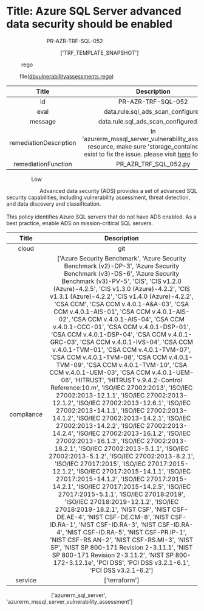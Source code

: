 



# Title: Azure SQL Server advanced data security should be enabled


***<font color="white">Master Test Id:</font>*** PR-AZR-TRF-SQL-052

***<font color="white">Master Snapshot Id:</font>*** ['TRF_TEMPLATE_SNAPSHOT']

***<font color="white">type:</font>*** rego

***<font color="white">rule:</font>*** file([dbvulnerabilityassessments.rego])  
  
  
  
  

|Title|Description|
| :---: | :---: |
|id|PR-AZR-TRF-SQL-052|
|eval|data.rule.sql_ads_scan_configured|
|message|data.rule.sql_ads_scan_configured_err|
|remediationDescription|In 'azurerm_mssql_server_vulnerability_assessment' resource, make sure 'storage_container_path' exist to fix the issue. please visit <a href='https://registry.terraform.io/providers/hashicorp/azurerm/latest/docs/resources/mssql_server_vulnerability_assessment#storage_container_path' target='_blank'>here</a> for details.|
|remediationFunction|PR_AZR_TRF_SQL_052.py|


***<font color="white">Severity:</font>*** Low

***<font color="white">Description:</font>*** Advanced data security (ADS) provides a set of advanced SQL security capabilities, including vulnerability assessment, threat detection, and data discovery and classification.<br><br>This policy identifies Azure SQL servers that do not have ADS enabled. As a best practice, enable ADS on mission-critical SQL servers.  
  
  

|Title|Description|
| :---: | :---: |
|cloud|git|
|compliance|['Azure Security Benchmark', 'Azure Security Benchmark (v2)-DP-3', 'Azure Security Benchmark (v3)-DS-6', 'Azure Security Benchmark (v3)-PV-5', 'CIS', 'CIS v1.2.0 (Azure)-4.2.5', 'CIS v1.3.0 (Azure)-4.2.2', 'CIS v1.3.1 (Azure)-4.2.2', 'CIS v1.4.0 (Azure)-4.2.2', 'CSA CCM', 'CSA CCM v.4.0.1-A&A-03', 'CSA CCM v.4.0.1-AIS-01', 'CSA CCM v.4.0.1-AIS-02', 'CSA CCM v.4.0.1-AIS-04', 'CSA CCM v.4.0.1-CCC-01', 'CSA CCM v.4.0.1-DSP-01', 'CSA CCM v.4.0.1-DSP-04', 'CSA CCM v.4.0.1-GRC-03', 'CSA CCM v.4.0.1-IVS-04', 'CSA CCM v.4.0.1-TVM-01', 'CSA CCM v.4.0.1-TVM-07', 'CSA CCM v.4.0.1-TVM-08', 'CSA CCM v.4.0.1-TVM-09', 'CSA CCM v.4.0.1-TVM-10', 'CSA CCM v.4.0.1-UEM-03', 'CSA CCM v.4.0.1-UEM-06', 'HITRUST', 'HITRUST v.9.4.2-Control Reference:10.m', 'ISO/IEC 27002:2013', 'ISO/IEC 27002:2013-12.1.1', 'ISO/IEC 27002:2013-12.1.2', 'ISO/IEC 27002:2013-12.6.1', 'ISO/IEC 27002:2013-14.1.1', 'ISO/IEC 27002:2013-14.1.2', 'ISO/IEC 27002:2013-14.2.1', 'ISO/IEC 27002:2013-14.2.2', 'ISO/IEC 27002:2013-14.2.4', 'ISO/IEC 27002:2013-16.1.2', 'ISO/IEC 27002:2013-16.1.3', 'ISO/IEC 27002:2013-18.2.1', 'ISO/IEC 27002:2013-5.1.1', 'ISO/IEC 27002:2013-5.1.2', 'ISO/IEC 27002:2013-8.2.1', 'ISO/IEC 27017:2015', 'ISO/IEC 27017:2015-12.1.2', 'ISO/IEC 27017:2015-14.1.1', 'ISO/IEC 27017:2015-14.1.2', 'ISO/IEC 27017:2015-14.2.1', 'ISO/IEC 27017:2015-14.2.5', 'ISO/IEC 27017:2015-5.1.1', 'ISO/IEC 27018:2019', 'ISO/IEC 27018:2019-12.1.2', 'ISO/IEC 27018:2019-18.2.1', 'NIST CSF', 'NIST CSF-DE.AE-4', 'NIST CSF-DE.CM-8', 'NIST CSF-ID.RA-1', 'NIST CSF-ID.RA-3', 'NIST CSF-ID.RA-4', 'NIST CSF-ID.RA-5', 'NIST CSF-PR.IP-1', 'NIST CSF-RS.AN-2', 'NIST CSF-RS.MI-3', 'NIST SP', 'NIST SP 800-171 Revision 2-3.11.1', 'NIST SP 800-171 Revision 2-3.11.2', 'NIST SP 800-172-3.12.1e', 'PCI DSS', 'PCI DSS v3.2.1-6.1', 'PCI DSS v3.2.1-6.2']|
|service|['terraform']|


***<font color="white">Resource Types:</font>*** ['azurerm_sql_server', 'azurerm_mssql_server_vulnerability_assessment']


[dbvulnerabilityassessments.rego]: https://github.com/prancer-io/prancer-compliance-test/tree/master/azure/terraform/dbvulnerabilityassessments.rego
